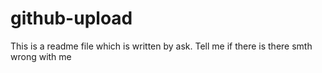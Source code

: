 # github-upload
This is a readme file which is written by ask.
Tell me if there is there smth wrong with me 

